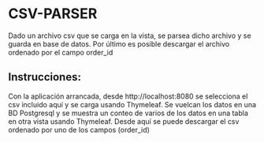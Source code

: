 # CSV-PARSER
Dado un archivo csv que se carga en la vista, se parsea dicho archivo y se guarda en base de datos. Por último es posible descargar el archivo ordenado por el campo order_id

Instrucciones:
---------------
Con la aplicación arrancada, desde http://localhost:8080 se selecciona el csv incluido aquí y se carga usando Thymeleaf. Se vuelcan los datos en una BD Postgresql y se muestra un conteo de varios de los datos en una tabla en otra vista usando Thymeleaf. Desde aquí se puede descargar el csv ordenado por uno de los campos (order_id)
